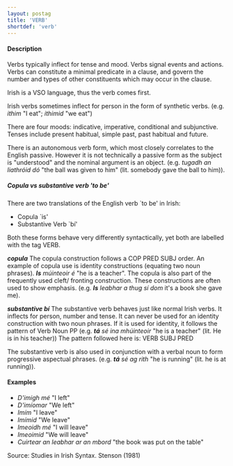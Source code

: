 ```yaml
---
layout: postag
title: 'VERB'
shortdef: 'verb'
---
```


#### Description

Verbs typically inflect for tense and mood. Verbs signal events and actions. Verbs can constitute a minimal predicate in a clause, and govern the number and types of other constituents which may occur in the clause.

Irish is a VSO language, thus the verb comes first.

Irish verbs sometimes inflect for person in the form of synthetic verbs. (e.g. _ithim_ "I eat"; _ithimid_ "we eat")

There are four moods: indicative, imperative, conditional and subjunctive. Tenses include present habitual, simple past, past habitual and future. 

There is an autonomous verb form, which most closely correlates to the English passive. However it is not technically a passive form as the subject is "understood" and the nominal argument is an object. (e.g. _tugadh an liathróid dó_ "the ball was given to him" (lit. somebody gave the ball to him)).

##### Copula vs substantive verb 'to be'

There are two translations of the English verb `to be' in Irish:

* Copula `is'
* Substantive Verb `bí'

Both these forms behave very differently syntactically, yet both are labelled with the tag VERB. 

***copula***
The copula construction follows a COP PRED SUBJ order. An example of copula use is identity constructions (equating two noun phrases). _<b>Is</b> múinteoir é_ "he is a teacher".
The copula is also part of the frequently used cleft/ fronting construction. These constructions are often used to show emphasis. (e.g. _<b>Is</b> leabhar a thug sí dom_ it's a book she gave me).

***substantive bí*** 
The substantive verb behaves just like normal Irish verbs. It inflects for person, number and tense.
It can never be used for an identity construction with two noun phrases. If it is used for identity, it follows the pattern of Verb Noun PP (e.g. _<b>tá</b> sé ina mhúinteoir_ "he is a teacher" (lit. He is in his teacher))
The pattern followed here is: VERB SUBJ PRED

The substantive verb is also used in conjunction with a verbal noun to form  progressive aspectual phrases.
(e.g. _<b>tá</b> sé ag rith_ "he is running" (lit. he is at running)).



#### Examples

* _D'imigh mé_ "I left"
* _D'imíomar_ "We left"
* _Imím_ "I leave"
* _Imímid_ "We leave"
* _Imeoidh mé_ "I will leave"
* _Imeoimid_ "We will leave"
* _Cuirtear an leabhar ar an mbord_ "the book was put on the table"






Source: Studies in Irish Syntax. Stenson (1981) 


